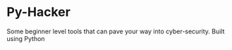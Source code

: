 # Py-Hacker
Some beginner level tools that can pave your way into cyber-security. Built using Python
